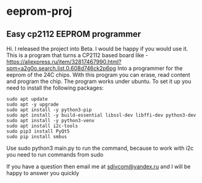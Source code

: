 # eeprom-proj
## Easy cp2112 EEPROM programmer

Hi. I released the project into Beta. I would be happy if you would use it. This is a program that turns a CP2112 based board like - https://aliexpress.ru/item/32817467990.html?spm=a2g0o.search.list.0.608d746ck2p6pg
Into a programmer for the eeprom of the 24C chips.
With this program you can erase, read content and program the chip. The program works under ubuntu. To set it up you need to install the following packages:
```
sudo apt update
sudo apt -y upgrade
sudo apt install -y python3-pip
sudo apt install -y build-essential libssl-dev libffi-dev python3-dev
sudo apt install -y python3-venv
sudo apt install i2c-tools
sudo pip3 install PyQt5
sudo pip install smbus
```
Use sudo python3 main.py to run the command, because to work with i2c you need to run commands from sudo

If you have a question then email me at sdivcom@yandex.ru and I will be happy to answer you quickly
